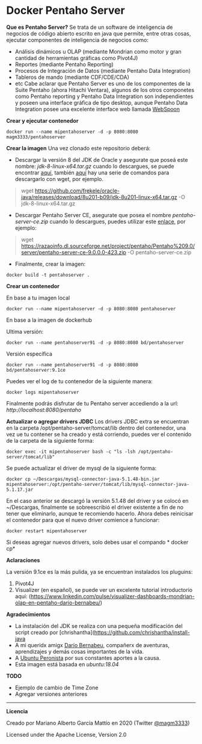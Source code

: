 # Docker Pentaho Server

**Que es Pentaho Server?**
Se trata de un software de inteligencia de negocios de código abierto escrito en java que permite, entre otras cosas, ejecutar componentes de inteligencia de negocios como:
- Análisis dinámicos u OLAP (mediante Mondrian como motor y gran cantidad de herramientas gráficas como Pivot4J)
- Reportes (mediante Pentaho Reporting)
- Procesos de Integración de Datos (mediante Pentaho Data Integration)
- Tableros de mando (mediante CDF/CDE/CDA)
- etc
Cabe aclarar que Pentaho Server es uno de los componentes de la Suite Pentaho (ahora Hitachi Ventara), algunos de los otros componetes como Pentaho reporting y Pentaho Data Integration son independientes y poseen una interface gráfica de tipo desktop, aunque Pentaho Data Integration posee una excelente interface web llamada [WebSpoon](https://github.com/HiromuHota/webspoon-docker)  

**Crear y ejecutar contenedor**
```
docker run --name mipentahoserver -d -p 8080:8080 magm3333/pentahoserver
```

**Crear la imagen**
Una vez clonado este repositorio deberá:
- Descargar la versión 8 del JDK de Oracle y asegurate que poseá este nombre: *jdk-8-linux-x64.tar.gz* cuando lo descargues, se puede encontrar [aquí](https://www.oracle.com/java/technologies/javase/javase8u211-later-archive-downloads.html), también [aquí](https://gist.github.com/hgomez/9650687) hay una serie de comandos para descargarlo con wget, por ejemplo.
> wget https://github.com/frekele/oracle-java/releases/download/8u201-b09/jdk-8u201-linux-x64.tar.gz -O jdk-8-linux-x64.tar.gz 
- Descargar Pentaho Server CE, asegurate que posea el nombre *pentaho-server-ce.zip* cuando lo descargues, puedes utilizar este [enlace](https://razaoinfo.dl.sourceforge.net/project/pentaho/Pentaho%209.0/server/pentaho-server-ce-9.0.0.0-423.zip), por ejemplo: 
> wget https://razaoinfo.dl.sourceforge.net/project/pentaho/Pentaho%209.0/server/pentaho-server-ce-9.0.0.0-423.zip -O pentaho-server-ce.zip
- Finalmente, crear la imagen:

```
docker build -t pentahoserver .
```

**Crear un contenedor**

En base a tu imagen local

```
docker run --name mipentahoserver -d -p 8080:8080 pentahoserver
```

En base a la imagen de dockerhub

Ultima versión:

```
docker run --name pentahoserver91 -d -p 8080:8080 bd/pentahoserver
```

Versión específica

```
docker run --name pentahoserver91 -d -p 8080:8080 bd/pentahoserver:9.1ce
```


Puedes ver el log de tu contenedor de la siguiente manera:

```
docker logs mipentahoserver
```

Finalmente podrás disfrutar de tu Pentaho server accediendo a la url: *http://localhost:8080/pentaho* 

**Actualizar o agregar drivers JDBC**
Los drivers JDBC extra se encuentran en la carpeta /opt/pentaho-server/tomcat/lib dentro del contenedor, una vez ue tu contener se ha creado y está corriendo, puedes ver el contenido de la carpeta de la siguiente forma:
```
docker exec -it mipentahoserver bash -c "ls -lsh /opt/pentaho-server/tomcat/lib"
```
Se puede actualizar el driver de mysql de la siguiente forma:
```
docker cp ~/Descargas/mysql-connector-java-5.1.48-bin.jar  mipentahoserver:/opt/pentaho-server/tomcat/lib/mysql-connector-java-5.1.17.jar
```
En el caso anterior se descargó la versión 5.1.48 del driver y se colocó en ~/Descargas, finalmente se sobreescribió el driver existente a fin de no tener que eliminarlo, aunque te recomiendo hacerlo. 
Ahora debes reinicisar el contenedor para que el nuevo driver comience a funcionar:
```
docker restart mipentahoserver
```
Si deseas agregar nuevos drivers, solo debes usar el compando * docker cp*

**Aclaraciones**

La versión 9.1ce es la más pulida, ya se encuentran instalados los pluguins:

1) Pivot4J
2) Visualizer (en español), se puede ver un excelente tutorial introductorio aquí: (https://www.linkedin.com/pulse/visualizer-dashboards-mondrian-olap-en-pentaho-dario-bernabeu/)

**Agradecimientos**
- La instalación del JDK se realiza con una pequeña modificación del script creado por [chrishantha](https://github.com/chrishantha/install-java
- A mi queridx amigx [Darío Bernabeu](https://troyanx.com/Hefesto/bernabeu-dario.html), compañerx de aventuras, aprendizajes y demás cosas importantes de la vida.
- A [Ubuntu Peronista](https://ubuntuperonista.blogspot.com/) por sus constantes aportes a la causa.
- Esta imagen está basada en *ubuntu:18.04*


**TODO**
- Ejemplo de cambio de Time Zone
- Agregar versiones anteriores

***

**Licencia**

Creado por Mariano Alberto García Mattío en 2020 (Twitter [@magm3333](https://twitter.com/magm3333))

Licensed under the Apache License, Version 2.0
